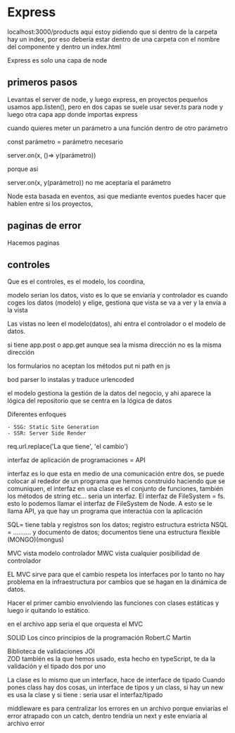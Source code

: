 # Express

localhost:3000/products aquí estoy pidiendo que si dentro de la carpeta hay un index, por eso debería estar dentro de una carpeta con el nombre del componente y dentro un index.html

Express es solo una capa de node


## primeros pasos

Levantas el server de node, y luego express, en proyectos pequeños usamos app.listen(), pero en dos capas se suele usar sever.ts para node y luego otra capa app donde importas express

cuando quieres meter un parámetro a una función dentro de otro parámetro 

const parámetro = parámetro necesario

server.on(x, ()=> y(parámetro))

porque asi 

server.on(x, y(parámetro)) no me aceptaría el parámetro

Node esta basada en eventos, asi que mediante eventos puedes hacer que hablen entre si los proyectos, 


## paginas de error

Hacemos paginas

## controles

Que es el controles, es el modelo, los coordina,

modelo serian los datos, visto es lo que se enviaría y controlador es cuando coges los datos (modelo) y elige, gestiona que vista se va a ver y la envía a la vista

Las vistas no leen el modelo(datos), ahi entra el controlador o el modelo de datos.

si tiene app.post o app.get aunque sea la misma dirección no es la misma dirección

los formularios no aceptan los métodos put ni path en js

bod parser lo instalas y traduce urlencoded

el modelo gestiona la gestión de la datos del negocio, y ahi aparece la lógica del repositorio que se centra en la lógica de datos

  Diferentes enfoques

    - SSG: Static Site Generation
    - SSR: Server Side Render
  
req.url.replace('La que tiene', 'el cambio')

interfaz de aplicación de programaciones = API

interfaz es lo que esta en medio de una comunicación entre dos, se puede colocar al rededor de un programa que hemos construido haciendo que se comuniquen, el interfaz en una clase es el conjunto de funciones, también los métodos de string etc... seria un interfaz. 
El interfaz de FileSystem = fs. esto lo podemos llamar el interfaz de FileSystem de Node. A esto se le llama API, ya que hay un programa que interactúa con la aplicación

SQL= tiene tabla y registros son los datos; registro estructura estricta 
NSQL = .......... y documento de datos; documentos tiene una estructura flexible (MONGO)(mongus)

MVC vista modelo controlador
MWC vista cualquier posibilidad  de controlador

EL MVC sirve para que el cambio respeta los interfaces por lo tanto no hay problema en la infraestructura por cambios que se hagan en la dinámica de datos.

Hacer el primer cambio envolviendo las funciones con clases estáticas y luego ir quitando lo estático.

en el archivo app seria el que orquesta el MVC


SOLID Los cinco principios de la programación Robert.C Martin

Biblioteca de validaciones JOI  
ZOD también es la que hemos usado, esta hecho en typeScript, te da la validación y el tipado dos por uno

La clase es lo mismo que un interface, hace de interface de tipado
Cuando pones class hay dos cosas, un interface de tipos y un class, 
si hay un new es usa la clase
y si tiene : seria usar el interfaz/tipado



middleware es para centralizar los errores en un archivo porque enviarías el error atrapado con un catch, dentro tendría un next y este enviaría al archivo error